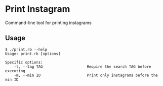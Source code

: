 Print Instagram
===============

Command-line tool for printing instagrams

Usage
-----

```
$ ./print.rb --help
Usage: print.rb [options]

Specific options:
    -t, --tag TAG                    Require the search TAG before executing
    -m, --min ID                     Print only instagrams before the min ID
```